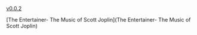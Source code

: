 
[v0.0.2](https://github.com/littleflute/Joplin-Scott/edit/master/README.md)

[The Entertainer- The Music of Scott Joplin](The Entertainer- The Music of Scott Joplin)
